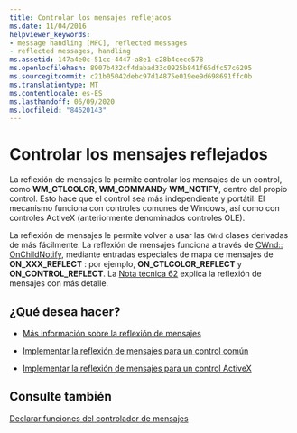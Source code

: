 ```yaml
---
title: Controlar los mensajes reflejados
ms.date: 11/04/2016
helpviewer_keywords:
- message handling [MFC], reflected messages
- reflected messages, handling
ms.assetid: 147a4e0c-51cc-4447-a8e1-c28b4cece578
ms.openlocfilehash: 8907b432cf4dabad33c0925b841f65dfc57c6295
ms.sourcegitcommit: c21b05042debc97d14875e019ee9d698691ffc0b
ms.translationtype: MT
ms.contentlocale: es-ES
ms.lasthandoff: 06/09/2020
ms.locfileid: "84620143"
---
```

# <a name="handling-reflected-messages"></a>Controlar los mensajes reflejados

La reflexión de mensajes le permite controlar los mensajes de un control, como **WM_CTLCOLOR**, **WM_COMMAND**y **WM_NOTIFY**, dentro del propio control. Esto hace que el control sea más independiente y portátil. El mecanismo funciona con controles comunes de Windows, así como con controles ActiveX (anteriormente denominados controles OLE).

La reflexión de mensajes le permite volver a usar las `CWnd` clases derivadas de más fácilmente. La reflexión de mensajes funciona a través de [CWnd:: OnChildNotify](reference/cwnd-class.md#onchildnotify), mediante entradas especiales de mapa de mensajes de **ON_XXX_REFLECT** : por ejemplo, **ON_CTLCOLOR_REFLECT** y **ON_CONTROL_REFLECT**. La [Nota técnica 62](tn062-message-reflection-for-windows-controls.md) explica la reflexión de mensajes con más detalle.

## <a name="what-do-you-want-to-do"></a>¿Qué desea hacer?

- [Más información sobre la reflexión de mensajes](tn062-message-reflection-for-windows-controls.md)

- [Implementar la reflexión de mensajes para un control común](tn062-message-reflection-for-windows-controls.md)

- [Implementar la reflexión de mensajes para un control ActiveX](mfc-activex-controls-subclassing-a-windows-control.md)

## <a name="see-also"></a>Consulte también

[Declarar funciones del controlador de mensajes](declaring-message-handler-functions.md)
